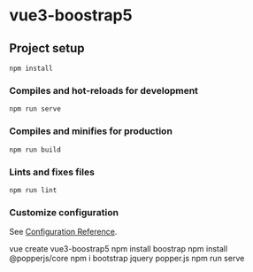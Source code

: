 # vue3-boostrap5

## Project setup
```
npm install
```

### Compiles and hot-reloads for development
```
npm run serve
```

### Compiles and minifies for production
```
npm run build
```

### Lints and fixes files
```
npm run lint
```

### Customize configuration
See [Configuration Reference](https://cli.vuejs.org/config/).


vue create vue3-boostrap5
npm install boostrap
npm install @popperjs/core
npm i bootstrap jquery popper.js
npm run serve


